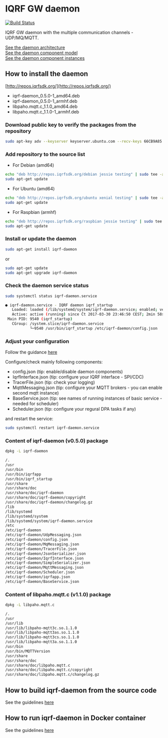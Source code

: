 # IQRF GW daemon

[![Build Status](https://travis-ci.org/iqrfsdk/iqrf-daemon.svg?branch=master)](https://travis-ci.org/iqrfsdk/iqrf-daemon)

IQRF GW daemon with the multiple communication channels - UDP/MQ/MQTT.

<a href="https://github.com/iqrfsdk/iqrf-daemon/blob/master/doc/iqrf-linux-gw.png" target="_blank">See the daemon architecture</a><br/>
<a href="https://github.com/iqrfsdk/iqrf-daemon/blob/master/doc/iqrf-daemon-component-model.png" target="_blank">See the daemon component model</a><br/>
<a href="https://github.com/iqrfsdk/iqrf-daemon/blob/master/doc/iqrf-daemon-component-instances.png" target="_blank">See the daemon component instances</a><br/>

## How to install the daemon

[http://repos.iqrfsdk.org/](http://repos.iqrfsdk.org/)

-   iqrf-daemon_0.5.0-1_amd64.deb
-   iqrf-daemon_0.5.0-1_armhf.deb
-   libpaho.mqtt.c_1.1.0_amd64.deb
-   libpaho.mqtt.c_1.1.0-1_armhf.deb

### Download public key to verify the packages from the repository

```Bash
sudo apt-key adv --keyserver keyserver.ubuntu.com --recv-keys 66CB9A85
```

### Add repository to the source list

-	For Debian (amd64)

```Bash
echo "deb http://repos.iqrfsdk.org/debian jessie testing" | sudo tee -a /etc/apt/sources.list
sudo apt-get update
```

-	For Ubuntu (amd64)

```Bash
echo "deb http://repos.iqrfsdk.org/ubuntu xenial testing" | sudo tee -a /etc/apt/sources.list
sudo apt-get update
```

-	For Raspbian (armhf)

```Bash
echo "deb http://repos.iqrfsdk.org/raspbian jessie testing" | sudo tee -a /etc/apt/sources.list
sudo apt-get update
```

### Install or update the daemon

```Bash
sudo apt-get install iqrf-daemon
```
or
```Bash
sudo apt-get update
sudo apt-get upgrade iqrf-daemon
```

### Check the daemon service status

```Bash
sudo systemctl status iqrf-daemon.service

● iqrf-daemon.service - IQRF daemon iqrf_startup
   Loaded: loaded (/lib/systemd/system/iqrf-daemon.service; enabled; vendor preset: enabled)
   Active: active (running) since Čt 2017-03-30 23:46:50 CEST; 2min 58s ago
 Main PID: 9540 (iqrf_startup)
   CGroup: /system.slice/iqrf-daemon.service
           └─9540 /usr/bin/iqrf_startup /etc/iqrf-daemon/config.json
```

### Adjust your configuration 

Follow the guidance [here](https://github.com/iqrfsdk/iqrf-daemon/wiki/Configuration)

Configure/check mainly following components: 

- config.json 			(tip: enable/disable daemon components)
- IqrfInterface.json    (tip: configure your IQRF interface - SPI/CDC)
- TracerFile.json 		(tip: check your logging)
- MqttMessaging.json    (tip: configure your MQTT brokers - you can enable second mqtt instance)
- BaseService.json      (tip: see names of running instances of basic service - needed for scheduler)
- Scheduler.json        (tip: configure your regural DPA tasks if any)

and restart the service:

```Bash
sudo systemctl restart iqrf-daemon.service
```

### Content of iqrf-daemon (v0.5.0) package

```Bash
dpkg -L iqrf-daemon

/.
/usr
/usr/bin
/usr/bin/iqrfapp
/usr/bin/iqrf_startup
/usr/share
/usr/share/doc
/usr/share/doc/iqrf-daemon
/usr/share/doc/iqrf-daemon/copyright
/usr/share/doc/iqrf-daemon/changelog.gz
/lib
/lib/systemd
/lib/systemd/system
/lib/systemd/system/iqrf-daemon.service
/etc
/etc/iqrf-daemon
/etc/iqrf-daemon/UdpMessaging.json
/etc/iqrf-daemon/config.json
/etc/iqrf-daemon/MqMessaging.json
/etc/iqrf-daemon/TracerFile.json
/etc/iqrf-daemon/JsonSerializer.json
/etc/iqrf-daemon/IqrfInterface.json
/etc/iqrf-daemon/SimpleSerializer.json
/etc/iqrf-daemon/MqttMessaging.json
/etc/iqrf-daemon/Scheduler.json
/etc/iqrf-daemon/iqrfapp.json
/etc/iqrf-daemon/BaseService.json
```

### Content of libpaho.mqtt.c (v1.1.0) package

```Bash
dpkg -L libpaho.mqtt.c

/.
/usr
/usr/lib
/usr/lib/libpaho-mqtt3c.so.1.1.0
/usr/lib/libpaho-mqtt3as.so.1.1.0
/usr/lib/libpaho-mqtt3cs.so.1.1.0
/usr/lib/libpaho-mqtt3a.so.1.1.0
/usr/bin
/usr/bin/MQTTVersion
/usr/share
/usr/share/doc
/usr/share/doc/libpaho.mqtt.c
/usr/share/doc/libpaho.mqtt.c/copyright
/usr/share/doc/libpaho.mqtt.c/changelog.gz
```

## How to build iqrf-daemon from the source code

See the guidelines [here](BUILD.md)

## How to run iqrf-daemon in Docker container

See the guidelines [here](DOCKER.md)
